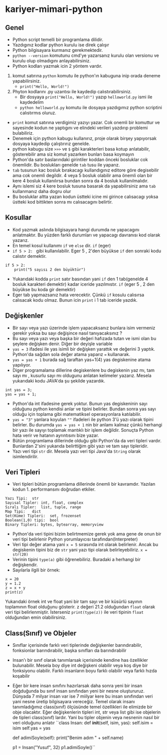 # kariyer-mimari-python
## Genel
* Python script temelli bir programlama dilidir.
* Yazdıgınız kodlar python kurulu ise direk çalışır
* Python bilgisayara kurmanız gerekmektedir.
* `python --version` komutunu cmd'ye yazarsanız kurulu olan versionu ve kurulu olup olmadıgını anlayabilirsiniz.
* Python kodları yazmak icin 2 yöntem vardır. 
1. komut satırına `python` komutu ile python'ın kabuguna inip orada deneme yapabilirsiniz.
    * `print("Hello, World!")`
2. Phyton kodlarını .py uzantısı ile kaydedip calıstırabilirsiniz.
    * Bir dosyaya `print("Hello, World!")` yazıp `helloworld.py` ismi ile kaydedelim
    * `python helloworld.py` komutu ile dosyaya yazdıgımız python scriptini calıstırmıs oluruz.
* `print` komut satırına verdigimiz yazıyı yazar. Cok onemli bir komuttur ve sayesinde kodun ne yaptıgını ve elindeki verileri yazdırıp problemi bulabiliriz.
* Denemek için python kabugu kullanırız, proje olarak birşey yapıyorsak dosyaya kaydedip çalıştırırız genelde.
* python kabugu size `>>>` ve `$` gibi karakterleri basa kotup anlatabilir, gösterebilir ama siz komut yazarken bunları basa koymayın
* Python'da satır baslarındaki girintiler koddan önceki bosluklar cok önemlidir. Bu boslukları genelde `tab` tusu ile yaparız.
* `tab` tusunun kac bosluk bırakacagı kullandıgınız editore göre degisebilir ama cok onemli degildir. 4 veya 5 bosluk olabilir ama önemli olan bir kere 4 bosluk kullanılırsa bundan sonra da 4 bosluk kullanılmalıdır.
* Aynı islemi siz 4 kere bosluk tusuna basarak da yapabilirsiniz ama `tab` kullanmanız daha dogru olur
* Bu bosluklar altta yazan kodun üstteki icine mi girince calısacagı yoksa üstteki kod bittikten sonra mı calısacagını belirtir.

## Kosullar
* Kod yazmak aslında bilgisayara hangi durumda ne yapacagını anlatmaktır. Bu yüzden farklı durumları ve yapacagı davranısı kod olarak yazarız.
* En temel kosul kullanımı `if` ve `else` dir. `if` (eger) 
* `if 5 > 2: ` gibi kullanılabilir. Eger 5 , 2'den büyükse `if` den sonraki kodu calıstır demektir.
```
if 5 > 2: 
    print("5 sayısı 2 den büyüktür")
```
* Yukarıdaki kodda `print` satır basından yani `if` den 1 tab(genelde 4 bosluk karakteri demektir) kadar iceride yazılmıstır. `if` (eger 5 , 2 den büyükse bu koda gir demektir)
* Eger tab yapmazsanız hata verecektir. Çünkü `if` kosulu calısırsa calısacak kodu olmaz. Bunun icin `print` i 1 tab iceride yazdık.
## Değişkenler
* Bir sayı veya yazı üzerinde işlem yapacaksanız bunlara isim vermeniz gerekir yoksa bu sayı değişince nasıl tanıyacaksınız ?
* Bu sayı veya yazı veya başka bir değeri hafızada tutan ve ismi olan bu şeylere değişken denir. Diğer bir deyişle variable
* ``yas = 3`` ifadesi ile yas isimli bir değişken yarattık ve değerini 3 yaptık. Python'da sağdan sola değer atama yaparız `=` kullanarak.
* `yas = yas + 1` burada sağ taraftan yas+1(4) yas degiskenine atama yapılıyor.
* Diger programalama dillerine degiskenlere bu degiskenin yaz mı, tam sayı mı , kusurlu sayı mı oldugunu anlatan kelimeler yazarız. Mesela yukarıdaki kodu JAVA'da şu şekilde yazardık.
```
int yas = 3;
yas = yas + 1;
```
* Python'da int ifadesine gerek yoktur. Bunun yas degiskeninin sayı olduğunu python kendisi anlar ve tipini belirler. Bundan sonra yas sayı olduğu için toplama gibi matematiksel operasyonlara katılabilir.
* `yas = "3"` yanlara koyulan `""` ifadeleri ile python 3'ü yazı olarak tipini belirler. Bu durumda `yas = yas + 1` nin bir anlamı kalmaz çünkü herhangi bir yazı ile sayıyı toplamak mantıklı bir işlem değildir. Sonuçta Python hata verir ve hatanın ayrıntısını bize yazar.
* Bütün programlama dillerinde olduğu gibi Python'da da veri tipleri vardır. Bunlardan 2'sini yukarıda belirttiğim gibi yazı ve tam sayı tipleridir. 
* Yazı veri tipi `str` dir. Mesela yazı veri tipi Java'da `String` olarak isimlendirilir.
## Veri Tipleri
* Veri tipleri bütün programlama dillerinde önemli bir kavramdır. Yazılan kodun 1. performansını doğrudan etkiler.
```
Yazı Tipi:	str
Sayısal Tipler:	int, float, complex
Sıralı Tipler:	list, tuple, range
Map Tipi:	dict
Set(Küme) Tipleri:	set, frozenset
Boolean(1,0) tipi:	bool
Binary Tipleri:	bytes, bytearray, memoryview 
```
* Python'da veri tipini bizim belirtmemize gerek yok ama gene de onun bir veri tipi belirlenir Python yorumlayıcısı tarafından(Interpreter)
* Veri tipi değer atama yani `x = 5` sırasında int olarak belirlenir. Ancak bu degiskenin tipini biz de `str` yani yazı tipi olarak belirleyebiliriz. 
`x = str(20)`
* Verinin tipini `type(a)` gibi öğrenebiliriz. Buradaki a herhangi bir değişkendir.
* Sayılarla ilgili bir örnek:
```
x = 20
y = 1.2
z = x + y
print(z)
```
Yukarıdaki örnek int ve float yani bir tam sayı ve bir küsürlü sayının toplamının float olduğunu gösterir. z değeri 21.2 olduğundan `float` olarak veri tipi belirlenmiştir. İsterseniz ````print(type(z))```` ile veri tipinin `float` olduğundan emin olabilirsiniz.

## Class(Sınıf) ve Objeler
* Sınıflar içerisinde farklı veri tiplerinde değişkenler barındırabilir, fonksionlar barındırabilir, başka sınıfları da barındırabilir
* Insan'ı bir sınıf olarak tanımlarsak içerisinde kendine has özellikler bulunabilir. Mesela boy diye int değişkeni olabilir veya koş diye bir fonksiyonu olabilir. Farklı insanların boyu farklı olabilir veya farklı hızda koşabilir
* Eğer bir kere insan sınıfını hazırlarsak daha sonra yeni bir insan doğduğunda bu sınıf insan sınıfından yeni bir nesne oluştururuz. Dünyada 7 milyar insan var ise 7 miilyar kere bu insan sınıfından veri yani nesne üretip bilgisayara vereceğiz. Temel olarak insanı tanımladığımız class(sınıf) ölçüsünde temel özellikleri ile elimizde bir obje olacaktır. Eğer değişkenlerin tipleri int, str veya list gibi ise objelerin de tipleri class(sınıf) lardır. Yani bu tipler objenin veya nesnenin nasıl bir veri olduğunu anlatır
``class Insan:
  def __init__(self, isim, yas):
    self.isim = isim
    self.yas = yas

  def adimiSoyle(self):
    print("Benim adım " + self.name)

   p1 = Insan("Yusuf", 32)
   p1.adimiSoyle()``


